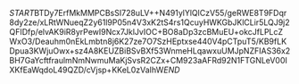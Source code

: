 $START$BTDy7ErfMkMMPCBsSI728uLV++N491ylYlQlCzV55/geRWE8T9FDqr8dy2ze/xLRtWNueqZ2y61l9P05n4V3xK2tS4rs1QcuyHWKGbJKlCLir5LQJ9j2QFIDfp/elvAK9iR8yrPewI9Ncx7JklJvIOC+BO8aDp3zcBMuEU+okcJfLPLcZWxO3/Deauhm0nEkLmbtn8j6K27ze7O7SzHEptxse440V4pCTpuT5/KB9fLKDpua3KWjuOwx+sz4A8KEUZBiBSvBXf53WnmeHLqawxuUMJpNZFIAS36x2BH7GaYcftfraulmNmNwmuMaKjSvsR2CZx+CM923aAFRd92N1FTGNLeV00IXKfEaWqdoL49QZD/cVjsp+KKeL0zVaIhW$END$